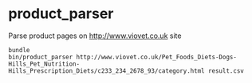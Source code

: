 product_parser
==============

Parse product pages on http://www.viovet.co.uk site

```
bundle
bin/product_parser http://www.viovet.co.uk/Pet_Foods_Diets-Dogs-Hills_Pet_Nutrition-Hills_Prescription_Diets/c233_234_2678_93/category.html result.csv
```